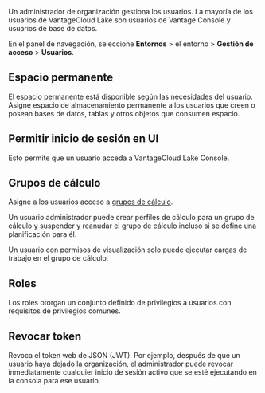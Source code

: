 Un administrador de organización gestiona los usuarios. La mayoría de los usuarios de VantageCloud Lake son usuarios de Vantage Console y usuarios de base de datos.

En el panel de navegación, seleccione **Entornos** \> el entorno \> **Gestión de acceso** \> **Usuarios**.

Espacio permanente
------------------

El espacio permanente está disponible según las necesidades del usuario. Asigne espacio de almacenamiento permanente a los usuarios que creen o posean bases de datos, tablas y otros objetos que consumen espacio.

Permitir inicio de sesión en UI
-------------------------------

Esto permite que un usuario acceda a VantageCloud Lake Console.

Grupos de cálculo
-----------------

Asigne a los usuarios acceso a [grupos de cálculo](mqu1640280532737.md).

Un usuario administrador puede crear perfiles de cálculo para un grupo de cálculo y suspender y reanudar el grupo de cálculo incluso si se define una planificación para él.

Un usuario con permisos de visualización solo puede ejecutar cargas de trabajo en el grupo de cálculo.

Roles
-----

Los roles otorgan un conjunto definido de privilegios a usuarios con requisitos de privilegios comunes.

Revocar token
-------------

Revoca el token web de JSON (JWT). Por ejemplo, después de que un usuario haya dejado la organización, el administrador puede revocar inmediatamente cualquier inicio de sesión activo que se esté ejecutando en la consola para ese usuario.
